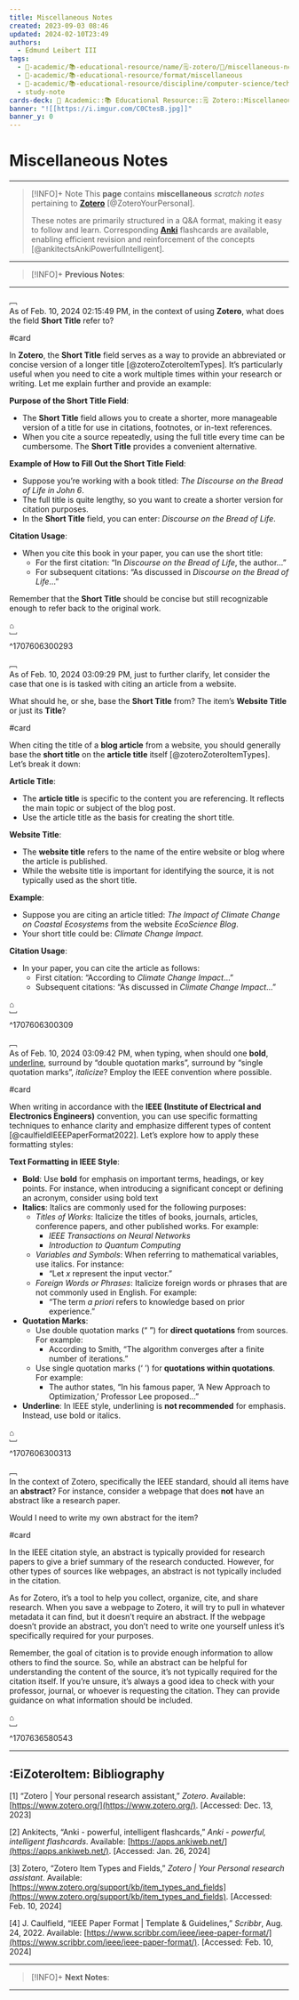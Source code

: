 ```yaml
---
title: Miscellaneous Notes
created: 2023-09-03 08:46
updated: 2024-02-10T23:49
authors:
  - Edmund Leibert III
tags:
  - 🔴-academic/📚-educational-resource/name/🗒️-zotero/🔖/miscellaneous-notes
  - 🔴-academic/📚-educational-resource/format/miscellaneous
  - 🔴-academic/📚-educational-resource/discipline/computer-science/technology/zotero
  - study-note
cards-deck: 🔴 Academic::📚 Educational Resource::🗒️ Zotero::Miscellaneous Notes
banner: "![[https://i.imgur.com/C0CtesB.jpg]]"
banner_y: 0
---
```


# Miscellaneous Notes

---

> [!INFO]+ Note 
> This **page** contains **miscellaneous** _scratch notes_ pertaining to **[Zotero](https://www.zotero.org/)** [@ZoteroYourPersonal].
> 
> These notes are primarily structured in a Q&A format, making it easy to follow and learn. Corresponding [**Anki**](https://apps.ankiweb.net/) flashcards are available, enabling efficient revision and reinforcement of the concepts [@ankitectsAnkiPowerfulIntelligent].

---

> [!INFO]+ 
> **Previous Notes**:
> 

---

﹇<br>
As of Feb. 10, 2024 02:15:49 PM, in the context of using **Zotero**, what does the field **Short Title** refer to?

#card

In **Zotero**, the **Short Title** field serves as a way to provide an abbreviated or concise version of a longer title [@zoteroZoteroItemTypes]. It’s particularly useful when you need to cite a work multiple times within your research or writing. Let me explain further and provide an example:

**Purpose of the Short Title Field**:
- The **Short Title** field allows you to create a shorter, more manageable version of a title for use in citations, footnotes, or in-text references.
- When you cite a source repeatedly, using the full title every time can be cumbersome. The **Short Title** provides a convenient alternative.

**Example of How to Fill Out the Short Title Field**:
- Suppose you’re working with a book titled: _The Discourse on the Bread of Life in John 6_.
- The full title is quite lengthy, so you want to create a shorter version for citation purposes.
- In the **Short Title** field, you can enter: _Discourse on the Bread of Life_.

**Citation Usage**:
- When you cite this book in your paper, you can use the short title:
	- For the first citation: “In _Discourse on the Bread of Life_, the author…”
	- For subsequent citations: “As discussed in _Discourse on the Bread of Life_…”

Remember that the **Short Title** should be concise but still recognizable enough to refer back to the original work.

⌂
<br>﹈<br>^1707606300293

﹇<br>
As of Feb. 10, 2024 03:09:29 PM, just to further clarify, let consider the case that one is is tasked with citing an article from a website. 

What should he, or she, base the **Short Title** from? The item’s **Website Title** or just its **Title**?

#card 

When citing the title of a **blog article** from a website, you should generally base the **short title** on the **article title** itself [@zoteroZoteroItemTypes]. Let’s break it down:

**Article Title**:
- The **article title** is specific to the content you are referencing. It reflects the main topic or subject of the blog post.
- Use the article title as the basis for creating the short title.

**Website Title**:
- The **website title** refers to the name of the entire website or blog where the article is published.
- While the website title is important for identifying the source, it is not typically used as the short title.

**Example**:
- Suppose you are citing an article titled: _The Impact of Climate Change on Coastal Ecosystems_ from the website _EcoScience Blog_.
- Your short title could be: _Climate Change Impact_.

**Citation Usage**:
- In your paper, you can cite the article as follows:
	- First citation: “According to _Climate Change Impact_…”
	- Subsequent citations: “As discussed in _Climate Change Impact_…”

⌂
<br>﹈<br>^1707606300309

﹇<br>
As of Feb. 10, 2024 03:09:42 PM, when typing, when should one **bold**, <u>underline</u>, surround by “double quotation marks”, surround by “single quotation marks”, _italicize_? Employ the IEEE convention where possible.

#card 

When writing in accordance with the **IEEE (Institute of Electrical and Electronics Engineers)** convention, you can use specific formatting techniques to enhance clarity and emphasize different types of content [@caulfieldIEEEPaperFormat2022]. Let’s explore how to apply these formatting styles:

**Text Formatting in IEEE Style**:
- **Bold**: Use **bold** for emphasis on important terms, headings, or key points. For instance, when introducing a significant concept or defining an acronym, consider using bold text
- **Italics**: Italics are commonly used for the following purposes:
	- _Titles of Works_: Italicize the titles of books, journals, articles, conference papers, and other published works. For example:
		- _IEEE Transactions on Neural Networks_
		- _Introduction to Quantum Computing_
	- _Variables and Symbols_: When referring to mathematical variables, use italics. For instance:
		- “Let _x_ represent the input vector.”
	- _Foreign Words or Phrases_: Italicize foreign words or phrases that are not commonly used in English. For example:
		- “The term _a priori_ refers to knowledge based on prior experience.”
- **Quotation Marks**:
	- Use double quotation marks (“ ”) for **direct quotations** from sources. For example:
		- According to Smith, “The algorithm converges after a finite number of iterations.”
	- Use single quotation marks (‘ ’) for **quotations within quotations**. For example:
		- The author states, “In his famous paper, ‘A New Approach to Optimization,’ Professor Lee proposed…”
- **Underline**: In IEEE style, underlining is **not recommended** for emphasis. Instead, use bold or italics.

⌂
<br>﹈<br>^1707606300313

﹇<br>
In the context of Zotero, specifically the IEEE standard, should all items have an **abstract**? For instance, consider a webpage that does **not** have an abstract like a research paper. 

Would I need to write my own abstract for the item?

#card 

In the IEEE citation style, an abstract is typically provided for research papers to give a brief summary of the research conducted. However, for other types of sources like webpages, an abstract is not typically included in the citation.

As for Zotero, it’s a tool to help you collect, organize, cite, and share research. When you save a webpage to Zotero, it will try to pull in whatever metadata it can find, but it doesn’t require an abstract. If the webpage doesn’t provide an abstract, you don’t need to write one yourself unless it’s specifically required for your purposes.

Remember, the goal of citation is to provide enough information to allow others to find the source. So, while an abstract can be helpful for understanding the content of the source, it’s not typically required for the citation itself. If you’re unsure, it’s always a good idea to check with your professor, journal, or whoever is requesting the citation. They can provide guidance on what information should be included.

⌂
<br>﹈<br>^1707636580543

---

## :EiZoteroItem: Bibliography

\[1\]
“Zotero | Your personal research assistant,” _Zotero_. Available: [https://www.zotero.org/](https://www.zotero.org/). [Accessed: Dec. 13, 2023]

\[2\]
Ankitects, “Anki - powerful, intelligent flashcards,” _Anki - powerful, intelligent flashcards_. Available: [https://apps.ankiweb.net/](https://apps.ankiweb.net/). [Accessed: Jan. 26, 2024]

\[3\]
Zotero, “Zotero Item Types and Fields,” _Zotero | Your Personal research assistant_. Available: [https://www.zotero.org/support/kb/item_types_and_fields](https://www.zotero.org/support/kb/item_types_and_fields). [Accessed: Feb. 10, 2024]

\[4\]
J. Caulfield, “IEEE Paper Format | Template & Guidelines,” _Scribbr_, Aug. 24, 2022. Available: [https://www.scribbr.com/ieee/ieee-paper-format/](https://www.scribbr.com/ieee/ieee-paper-format/). [Accessed: Feb. 10, 2024]

---

> [!INFO]+
> **Next Notes**:
> 

---
